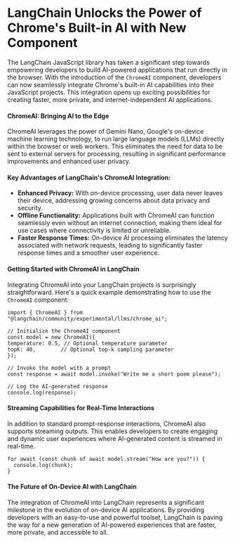 # LangChain Unlocks the Power of Chrome's Built-in AI with New Component

The LangChain JavaScript library has taken a significant step towards empowering developers to build AI-powered applications that run directly in the browser. With the introduction of the `ChromeAI` component, developers can now seamlessly integrate Chrome's built-in AI capabilities into their JavaScript projects. This integration opens up exciting possibilities for creating faster, more private, and internet-independent AI applications.

#### ChromeAI: Bringing AI to the Edge

ChromeAI leverages the power of Gemini Nano, Google's on-device machine learning technology, to run large language models (LLMs) directly within the browser or web workers. This eliminates the need for data to be sent to external servers for processing, resulting in significant performance improvements and enhanced user privacy.

#### Key Advantages of LangChain's ChromeAI Integration:

- **Enhanced Privacy:** With on-device processing, user data never leaves their device, addressing growing concerns about data privacy and security.
- **Offline Functionality:** Applications built with ChromeAI can function seamlessly even without an internet connection, making them ideal for use cases where connectivity is limited or unreliable.
- **Faster Response Times:** On-device AI processing eliminates the latency associated with network requests, leading to significantly faster response times and a smoother user experience.

#### Getting Started with ChromeAI in LangChain

Integrating ChromeAI into your LangChain projects is surprisingly straightforward. Here's a quick example demonstrating how to use the `ChromeAI` component:

```
import { ChromeAI } from "@langchain/community/experimental/llms/chrome_ai";

// Initialize the ChromeAI component
const model = new ChromeAI({
temperature: 0.5, // Optional temperature parameter
topK: 40,        // Optional top-k sampling parameter
});

// Invoke the model with a prompt
const response = await model.invoke("Write me a short poem please");

// Log the AI-generated response
console.log(response);
```

#### Streaming Capabilities for Real-Time Interactions

In addition to standard prompt-response interactions, ChromeAI also supports streaming outputs. This enables developers to create engaging and dynamic user experiences where AI-generated content is streamed in real-time.

```
for await (const chunk of await model.stream("How are you?")) {
  console.log(chunk);
}
```

#### The Future of On-Device AI with LangChain

The integration of ChromeAI into LangChain represents a significant milestone in the evolution of on-device AI applications. By providing developers with an easy-to-use and powerful toolset, LangChain is paving the way for a new generation of AI-powered experiences that are faster, more private, and accessible to all.
